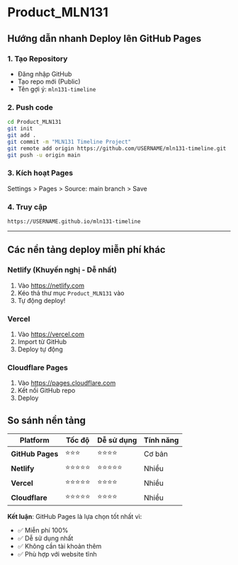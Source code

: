# Product_MLN131

## Hướng dẫn nhanh Deploy lên GitHub Pages

### 1. Tạo Repository

- Đăng nhập GitHub
- Tạo repo mới (Public)
- Tên gợi ý: `mln131-timeline`

### 2. Push code

```bash
cd Product_MLN131
git init
git add .
git commit -m "MLN131 Timeline Project"
git remote add origin https://github.com/USERNAME/mln131-timeline.git
git push -u origin main
```

### 3. Kích hoạt Pages

Settings > Pages > Source: main branch > Save

### 4. Truy cập

`https://USERNAME.github.io/mln131-timeline`

---

## Các nền tảng deploy miễn phí khác

### Netlify (Khuyến nghị - Dễ nhất)

1. Vào https://netlify.com
2. Kéo thả thư mục `Product_MLN131` vào
3. Tự động deploy!

### Vercel

1. Vào https://vercel.com
2. Import từ GitHub
3. Deploy tự động

### Cloudflare Pages

1. Vào https://pages.cloudflare.com
2. Kết nối GitHub repo
3. Deploy

## So sánh nền tảng

| Platform         | Tốc độ     | Dễ sử dụng | Tính năng |
| ---------------- | ---------- | ---------- | --------- |
| **GitHub Pages** | ⭐⭐⭐     | ⭐⭐⭐⭐   | Cơ bản    |
| **Netlify**      | ⭐⭐⭐⭐⭐ | ⭐⭐⭐⭐⭐ | Nhiều     |
| **Vercel**       | ⭐⭐⭐⭐⭐ | ⭐⭐⭐⭐   | Nhiều     |
| **Cloudflare**   | ⭐⭐⭐⭐⭐ | ⭐⭐⭐⭐   | Nhiều     |

**Kết luận**: GitHub Pages là lựa chọn tốt nhất vì:

- ✅ Miễn phí 100%
- ✅ Dễ sử dụng nhất
- ✅ Không cần tài khoản thêm
- ✅ Phù hợp với website tĩnh
